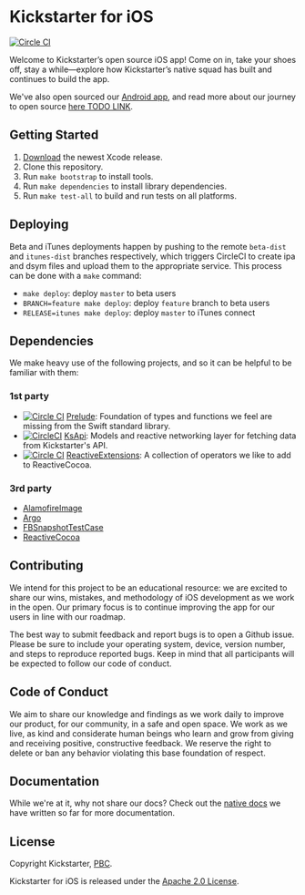 # Kickstarter for iOS

[![Circle CI](https://circleci.com/gh/kickstarter/ios-oss.svg?style=svg)](https://circleci.com/gh/kickstarter/ios-oss)

Welcome to Kickstarter’s open source iOS app! Come on in, take your shoes off,
stay a while—explore how Kickstarter’s native squad has built and continues to
build the app.

We've also open sourced our [Android app](https://github.com/kickstarter/android-oss),
and read more about our journey to open source [here TODO LINK]().

## Getting Started

1. [Download](https://developer.apple.com/xcode/download/) the newest Xcode
release.
1. Clone this repository.
1. Run `make bootstrap` to install tools.
1. Run `make dependencies` to install library dependencies.
1. Run `make test-all` to build and run tests on all platforms.

## Deploying

Beta and iTunes deployments happen by pushing to the remote `beta-dist` and
`itunes-dist` branches respectively, which triggers CircleCI to create ipa and
dsym files and upload them to the appropriate service. This process can be done
with a `make` command:

* `make deploy`: deploy `master` to beta users
* `BRANCH=feature make deploy`: deploy `feature` branch to beta users
* `RELEASE=itunes make deploy`: deploy `master` to iTunes connect

## Dependencies

We make heavy use of the following projects, and so it can be helpful to be
familiar with them:

### 1st party

* [![Circle CI](https://circleci.com/gh/kickstarter/Kickstarter-Prelude.svg?style=svg)](https://circleci.com/gh/kickstarter/Kickstarter-Prelude)
[Prelude](https://github.com/kickstarter/Kickstarter-Prelude): Foundation of
types and functions we feel are missing from the Swift standard library.
* [![CircleCI](https://circleci.com/gh/kickstarter/ios-ksapi.svg?style=svg)](https://circleci.com/gh/kickstarter/ios-ksapi)
[KsApi](https://github.com/kickstarter/ios-ksapi): Models and reactive
networking layer for fetching data from Kickstarter's API.
* [![Circle CI](https://circleci.com/gh/kickstarter/Kickstarter-ReactiveExtensions.svg?style=svg&)](https://circleci.com/gh/kickstarter/Kickstarter-ReactiveExtensions)
[ReactiveExtensions](https://github.com/kickstarter/Kickstarter-ReactiveExtensions):
A collection of operators we like to add to ReactiveCocoa.

### 3rd party

* [AlamofireImage](https://github.com/Alamofire/AlamofireImage)
* [Argo](https://github.com/thoughtbot/Argo)
* [FBSnapshotTestCase](https://github.com/facebook/ios-snapshot-test-case)
* [ReactiveCocoa](https://github.com/ReactiveCocoa/ReactiveCocoa)

## Contributing

We intend for this project to be an educational resource: we are excited to
share our wins, mistakes, and methodology of iOS development as we work
in the open. Our primary focus is to continue improving the app for our users in
line with our roadmap.

The best way to submit feedback and report bugs is to open a Github issue.
Please be sure to include your operating system, device, version number, and
steps to reproduce reported bugs. Keep in mind that all participants will be
expected to follow our code of conduct.

## Code of Conduct

We aim to share our knowledge and findings as we work daily to improve our
product, for our community, in a safe and open space. We work as we live, as
kind and considerate human beings who learn and grow from giving and receiving
positive, constructive feedback. We reserve the right to delete or ban any
behavior violating this base foundation of respect.

## Documentation

While we're at it, why not share our docs? Check out the
[native docs](https://github.com/kickstarter/native-docs) we have written so far
for more documentation.

## License

Copyright Kickstarter, [PBC](https://www.kickstarter.com/charter).

Kickstarter for iOS is released under the [Apache 2.0 License](https://www.apache.org/licenses/LICENSE-2.0).
